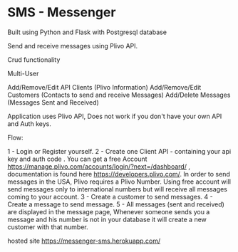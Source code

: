 # SMS - Messenger

Built using Python and Flask with Postgresql database


Send and receive messages using Plivo API. 

Crud functionality

Multi-User

Add/Remove/Edit API Clients (Plivo Information)
Add/Remove/Edit Customers (Contacts to send and receive Messages)
Add/Delete Messages (Messages Sent and Received)

Application uses Plivo API, Does not work if you don't have your own API and Auth keys.

Flow:

1 - Login or Register yourself.
2 - Create one Client API - containing your api key and auth code . You can get a free Account https://manage.plivo.com/accounts/login/?next=/dashboard/ , documentation is found here https://developers.plivo.com/. In order to send messages in the USA, Plivo requires a Plivo Number. Using free account will send messages only to international numbers but will receive all messages coming to your account.
3 - Create a customer to send messages. 
4 - Create a message to send message. 
5 - All messages (sent and received) are displayed in the message page, Whenever someone sends you a message and his number is not in your database it will create a new customer with that number.

hosted site 
https://messenger-sms.herokuapp.com/
